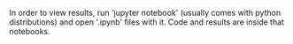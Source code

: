 In order to view results, run 'jupyter notebook' (usually comes with python
distributions) and open '.ipynb' files with it. Code and results are inside
that notebooks.
